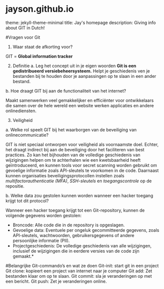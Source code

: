 # jayson.github.io
theme: jekyll-theme-minimal
title: Jay's homepage
description: Giving info about GIT in Dutch!

#Vragen voor Git

1.    Waar staat de afkorting voor?

GIT = **Global information tracker**

2.    Definitie
a.    Leg het concept uit in je eigen woorden
**Git is een gedistribueerd versiebeheersysteem.** Helpt je geschiedenis ven je bestanden bij te houden door je aanpassingen op te slaan in een ander bestand.

b.    Hoe draagt GIT bij aan de functionaliteit van het internet?

Maakt samenwerken veel gemakkelijker en efficiënter voor ontwikkelaars die samen over de hele wereld een website werken applicaties en andere onlinediensten. 

3.    Veiligheid

a.    Welke rol speelt GIT bij het waarborgen van de beveiliging van onlinecommunicatie?

GIT is niet speciaal ontworpen voor veiligheid als voornaamste doel. Echter, het draagt indirect bij aan de beveiliging door het faciliteren van best practices. Zo kan het bijhouden van de volledige geschiedenis van wijzigingen helpen om te achterhalen wie een kwetsbaarheid heeft geïntroduceerd, en kunnen tools voor secret scanning worden gebruikt om gevoelige informatie zoals API-sleutels te voorkomen in de code. Daarnaast kunnen organisaties beveiligingsprotocollen instellen zoals *multifactorauthenticatie (MFA)*, *SSH-sleutels* en *toegangscontrole* op de repositie.

b.    Welke data zou gestolen kunnen worden wanneer een hacker toegang krijgt tot dit protocol?

Wanneer een hacker toegang krijgt tot een Git-repository, kunnen de volgende gegevens worden gestolen: 
* Broncode: Alle code die in de repository is opgeslagen.
* Gevoelige data: Eventuele per ongeluk gecommitteerde gegevens, zoals API-sleutels, wachtwoorden,   gebruikersgegevens of andere persoonlijke informatie (PII).
*  Projectgeschiedenis: De volledige geschiedenis van alle wijzigingen, inclusief de wijzigingen die in eerdere versies van de code zijn gemaakt.*

#Belangrijke Git-commando’s en wat ze doen
Git-init: start git in een project
Git clone: kopieert een project van internet naar je computer
Git add: Zet bestanden klaar om op te slaan.
Git commit: sla je veranderingen op met een bericht.
Git push: Zet je veranderingen online.
